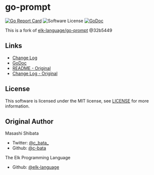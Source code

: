 # go-prompt

[![Go Report Card](https://goreportcard.com/badge/github.com/mu1ro/go-prompt)](https://goreportcard.com/report/github.com/mu1ro/go-prompt)
![Software License](https://img.shields.io/badge/license-MIT-brightgreen.svg?style=flat-square)
[![GoDoc](https://godoc.org/github.com/mu1ro/go-prompt?status.svg)](https://godoc.org/github.com/mu1ro/go-prompt)



This is a fork of [elk-language/go-prompt](https://github.com/elk-language/go-prompt) @32b5449

## Links

* [Change Log](./CHANGELOG.md)
* [GoDoc](http://godoc.org/github.com/mu1ro/go-prompt)
* [README - Original](./_README.md)
* [Change Log - Original](./_CHANGELOG.md)

## License

This software is licensed under the MIT license, see [LICENSE](./LICENSE) for more information.

## Original Author

Masashi Shibata

* Twitter: [@c\_bata\_](https://twitter.com/c_bata_/)
* Github: [@c-bata](https://github.com/c-bata/)

The Elk Programming Language

* Github: [@elk-language](https://github.com/elk-language)

